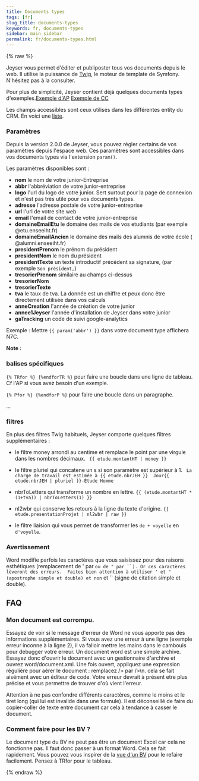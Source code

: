 ```yaml
---
title: Documents types
tags: [fr]
slug_title: documents-types
keywords: fr, documents-types
sidebar: main_sidebar
permalink: fr/documents-types.html
---
```


{% raw %}

Jeyser vous permet d'éditer et publiposter tous vos documents depuis le web. Il utilise la puissance de [Twig](http://twig.sensiolabs.org/), le moteur de template de Symfony. N'hésitez pas à la consulter.

Pour plus de simplicité, Jeyser contient déjà quelques documents types d'exemples.[Exemple d'AP](https://github.com/in6pio/Incipio/files/12017/AP.docx) [Exemple de CC](https://github.com/in6pio/Incipio/files/12018/CC.docx)


Les champs accessibles sont ceux utilisés dans les différentes entity du CRM. En voici une [liste](https://github.com/in6pio/Incipio/files/12024/dicoSuivi.txt). 

### Paramètres

Depuis la version 2.0.0 de Jeyser, vous pouvez régler certains de vos paramètres depuis l'espace web. Ces paramètres sont accessibles dans vos documents types via l'extension `param()`.

Les paramètres disponibles sont : 

 - **nom** le nom de votre junior-Entreprise
 - **abbr** l'abbréviation de votre junior-entreprise
 - **logo** l'url du logo de votre junior. Sert surtout pour la page de connexion et n'est pas très utile pour vos documents types.
 - **adresse** l'adresse postale de votre junior-entreprise
 - **url** l'url de votre site web
 - **email** l'email de contact de votre junior-entreprise
 - **domaineEmailEtu** le domaine des mails de vos etudiants (par exemple @etu.enseeiht.fr)
 - **domaineEmailAncien** le domaine des mails des alumnis de votre école ( @alumni.enseeiht.fr)
 - **presidentPrenom** le prénom du président
 - **presidentNom** le nom du président
 - **presidentTexte** un texte introductif précédent sa signature, (par exemple `Son président,`)
 - **tresorierPrenom** similaire au champs ci-dessus
 - **tresorierNom**
 - **tresorierTexte**
 - **tva** le taux de tva. La donnée est un chiffre et peux donc être directement utilisée dans vos calculs
 - **anneCreation** l'année de création de votre junior
 - **annee1Jeyser** l'année d'installation de Jeyser dans votre junior
 - **gaTracking**  un code de suivi google-analytics

Exemple : Mettre `{{ param('abbr') }}` dans votre document type affichera N7C.
 
**Note :**
 
### balises spécifiques
`{% TRfor %} {%endforTR %}` pour faire une boucle dans une ligne de tableau. Cf l'AP si vous avez besoin d'un exemple.

`{% Pfor %} {%endforP %}` pour faire une boucle dans un paragraphe.

...

### filtres
En plus des filtres Twig habituels, Jeyser comporte quelques filtres supplémentaires :


 - le filtre money arrondi au centime et remplace le point par une virgule dans les nombres décimaux. ` {{ etude.montantHT | money }}`
 
 - le filtre pluriel qui concatene un s si son paramètre est supérieur à 1. ` La charge de travail est estimée à {{ etude.nbrJEH }}  Jour{{ etude.nbrJEH | pluriel }}-Étude Homme`
 
 - nbrToLetters qui transforme un nombre en lettre. `{{ (etude.montantHT * (1+tva)) | nbrToLetters(1) }}`
 
 - nl2wbr qui conserve les retours à la ligne du texte d'origine. `{{ etude.presentationProjet | nl2wbr | raw }}`
 
 - le filtre liaision qui vous permet de transformer les `de + voyelle` en `d'voyelle`.


### Avertissement

Word modifie parfois les caractères que vous saisissez pour des raisons esthétiques (remplacement de ' par ` ou de " par ``). Or ces caractères lèveront des erreurs. 
Faites bien attention à utiliser ' et " (apostrophe simple et double) et non ` et `` (signe de citation simple et double).

## FAQ

### Mon document est corrompu.

Essayez de voir si le message d'erreur de Word ne vous apporte pas des informations supplémentaires. Si vous avez une erreur à une ligne (exemple erreur inconne à la ligne 2), il va falloir mettre les mains dans le cambouis pour debugger votre erreur. Un document word est une simple archive. Essayez donc d'ouvrir le document avec un gestionnaire d'archive et ouvrez word/document.xml. Une fois ouvert, appliquez une expression régulière pour aérer le document : remplacez /> par />\n. cela se fait aisément avec un éditeur de code. Votre erreur devrait à présent etre plus précise et vous permettre de trouver d'où vient l'erreur. 

Attention à ne pas confondre différents caractères, comme le moins et le tiret long (qui lui est invalide dans une formule). Il est déconseillé de faire du copier-coller de texte entre document car cela à tendance à casser le document.


### Comment faire pour les BV ?

Le document type du BV ne peut pas être un document Excel car cela ne fonctionne pas. Il faut donc passer à un format Word. Cela se fait rapidement. Vous pouvez vous inspirer de la [vue d'un BV](https://github.com/n7consulting/Incipio/blob/master/src/Mgate/TresoBundle/Resources/views/BV/voir.html.twig) pour le refaire facilement. Pensez à TRfor pour le tableau.

{% endraw %}
